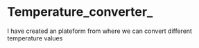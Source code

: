 # Temperature_converter_
I have created an plateform from where we can convert different temperature values
